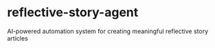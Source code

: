 # reflective-story-agent
AI-powered automation system for creating meaningful reflective story articles
